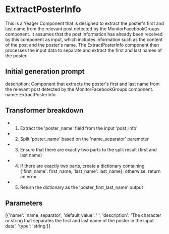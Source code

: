 
# ExtractPosterInfo

This is a Yeager Component that is designed to extract the poster's first and last name from the relevant post detected by the MonitorFacebookGroups component. It assumes that the post information has already been received by this component as input, which includes information such as the content of the post and the poster's name. The ExtractPosterInfo component then processes the input data to separate and extract the first and last names of the poster.

## Initial generation prompt
description: Component that extracts the poster's first and last name from the relevant
  post detected by the MonitorFacebookGroups component.
name: ExtractPosterInfo


## Transformer breakdown
- 1. Extract the 'poster_name' field from the input 'post_info'
- 2. Split 'poster_name' based on the 'name_separator' parameter
- 3. Ensure that there are exactly two parts to the split result (first and last name)
- 4. If there are exactly two parts, create a dictionary containing {'first_name': first_name, 'last_name': last_name}; otherwise, return an error
- 5. Return the dictionary as the 'poster_first_last_name' output

## Parameters
[{'name': 'name_separator', 'default_value': ' ', 'description': 'The character or string that separates the first and last name of the poster in the input data', 'type': 'string'}]

        
